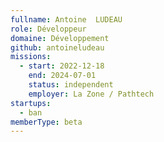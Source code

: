 ```yaml
---
fullname: Antoine  LUDEAU
role: Développeur
domaine: Développement
github: antoineludeau
missions:
  - start: 2022-12-18
    end: 2024-07-01
    status: independent
    employer: La Zone / Pathtech
startups:
  - ban
memberType: beta
---
```


